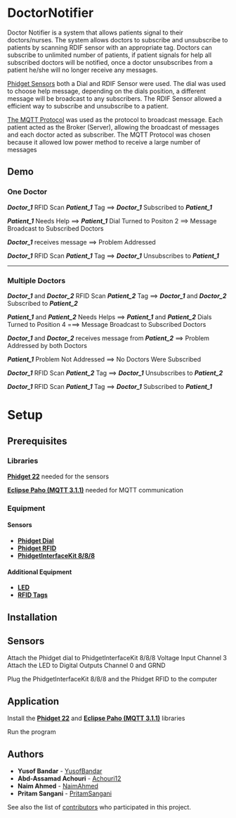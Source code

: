 # DoctorNotifier
Doctor Notifier is a system that allows patients signal to their doctors/nurses. The system allows doctors to subscribe and unsubscribe to patients by scanning RDIF sensor with an appropriate tag. Doctors can subscribe to unlimited number of patients, if patient signals for help all subscribed doctors will be notified, once a doctor unsubscribes from a patient he/she will no longer receive any messages. 

[Phidget Sensors](https://www.phidgets.com/?) both a Dial and RDIF Sensor were used. The dial was used to choose help message, depending on the dials position, a different message will be broadcast to any subscribers. The RDIF Sensor allowed a efficient way to subscribe and unsubscribe to a patient.

[The MQTT Protocol](http://mqtt.org/) was used as the protocol to broadcast message. Each patient acted as the Broker (Server), allowing the broadcast of messages and each doctor acted as subscriber. The MQTT Protocol was chosen because it allowed low power method to receive a large number of messages

## Demo
### One Doctor
***Doctor_1*** RFID Scan ***Patient_1*** Tag ⟹ ***Doctor_1*** Subscribed to ***Patient_1***

***Patient_1*** Needs Help ⟹ ***Patient_1*** Dial Turned to Positon 2 ⟹ Message Broadcast to Subscribed Doctors

***Doctor_1*** receives message ⟹ Problem Addressed

***Doctor_1*** RFID Scan ***Patient_1*** Tag ⟹ ***Doctor_1*** Unsubscribes to ***Patient_1***

---

### Multiple Doctors
***Doctor_1*** and ***Doctor_2*** RFID Scan ***Patient_2*** Tag  ⟹ ***Doctor_1*** and ***Doctor_2*** Subscribed to ***Patient_2***

***Patient_1*** and ***Patient_2*** Needs Helps ⟹ ***Patient_1*** and ***Patient_2*** Dials Turned to Position 4 ===> Message Broadcast to Subscribed Doctors

***Doctor_1*** and ***Doctor_2*** receives message from ***Patient_2*** ⟹ Problem Addressed by both Doctors

***Patient_1*** Problem Not Addressed ⟹ No Doctors Were Subscribed

***Doctor_1*** RFID Scan ***Patient_2*** Tag ⟹ ***Doctor_1*** Unsubscribes to ***Patient_2***

***Doctor_1*** RFID Scan ***Patient_1*** Tag ⟹ ***Doctor_1*** Subscribed to ***Patient_1***


# Setup

## Prerequisites

### Libraries
[**Phidget 22**](https://www.phidgets.com/docs/Language_-_Java#Libraries) needed for the sensors

[**Eclipse Paho (MQTT 3.1.1)**](https://www.eclipse.org/paho/clients/java/#) needed for MQTT communication

### Equipment

#### Sensors
* [**Phidget Dial**](https://www.phidgets.com/?prodid=44)
* [**Phidget RFID**](https://www.phidgets.com/?prodid=23)
* [**PhidgetInterfaceKit 8/8/8**](https://www.phidgets.com/?tier=3&catid=2&pcid=1&prodid=1021)

#### Additional Equipment
* [**LED**](https://www.phidgets.com/?tier=3&catid=60&pcid=53&prodid=442)
* [**RFID Tags**](https://www.phidgets.com/?tier=1&catid=47&pcid=40)

## Installation

## Sensors
Attach the Phidget dial to PhidgetInterfaceKit 8/8/8 Voltage Input Channel 3
Attach the LED to Digital Outputs Channel 0 and GRND

Plug the PhidgetInterfaceKit 8/8/8 and the Phidget RFID to the computer

## Application
Install the [**Phidget 22**](https://www.phidgets.com/docs/Language_-_Java#Libraries) and [**Eclipse Paho (MQTT 3.1.1)**](https://www.eclipse.org/paho/clients/java/#) libraries

Run the program 


## Authors
* **Yusof Bandar** - [YusofBandar](https://github.com/YusofBandar)
* **Abd-Assamad Achouri** - [Achouri12](https://github.com/Abd-AssamadAchouri)
* **Naim Ahmed** - [NaimAhmed](https://github.com/NaimAhmed)
* **Pritam Sangani** - [PritamSangani](https://github.com/PritamSangani) 

See also the list of [contributors](https://github.com/YusofBandar/DoctorNotifier/graphs/contributors) who participated in this project.
